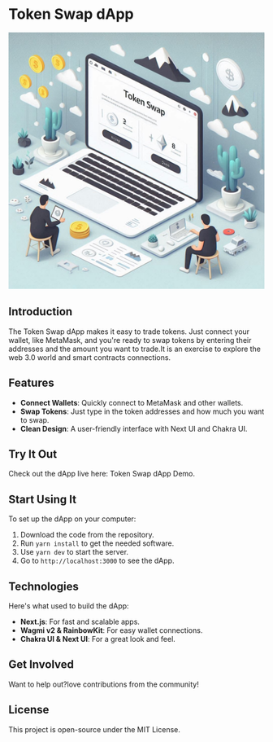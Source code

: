 # Token Swap dApp

![cover](/images/cover.jpg)

## Introduction
The Token Swap dApp makes it easy to trade tokens. Just connect your wallet, like MetaMask, and you're ready to swap tokens by entering their addresses and the amount you want to trade.It is an exercise to explore the web 3.0 world and smart contracts connections.

## Features
- **Connect Wallets**: Quickly connect to MetaMask and other wallets.
- **Swap Tokens**: Just type in the token addresses and how much you want to swap.
- **Clean Design**: A user-friendly interface with Next UI and Chakra UI.

## Try It Out
Check out the dApp live here: Token Swap dApp Demo.

## Start Using It
To set up the dApp on your computer:
1. Download the code from the repository.
2. Run `yarn install` to get the needed software.
3. Use `yarn dev` to start the server.
4. Go to `http://localhost:3000` to see the dApp.

## Technologies
Here's what  used to build the dApp:
- **Next.js**: For fast and scalable apps.
- **Wagmi v2 & RainbowKit**: For easy wallet connections.
- **Chakra UI & Next UI**: For a great look and feel.

## Get Involved
Want to help out?love contributions from the community!

## License
This project is open-source under the MIT License.
